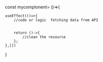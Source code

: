 
const mycomplonent= ()=>{

    useEffect(()=>{
        //code or logic  fetching data from API


        return ()->{
            //clean the resource
        };
    },[])

}